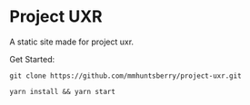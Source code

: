 # Project UXR

A static site made for project uxr.

Get Started:

```
git clone https://github.com/mmhuntsberry/project-uxr.git
```

```
yarn install && yarn start
```
